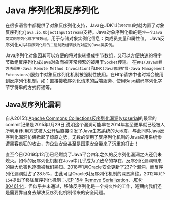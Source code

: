 # Java 序列化和反序列化

在很多语言中都提供了对象反序列化支持，Java在JDK1.1(`1997年`)时就内置了对象反序列化(`java.io.ObjectInputStream`)支持。Java对象序列化指的是`将一个Java类实例序列化成字节数组`，用于存储对象实例化信息：类成员变量和属性值。 Java反序列化可以`将序列化后的二进制数组转换为对应的Java类实例`。

Java序列化对象因其可以方便的将对象转换成字节数组，又可以方便快速的将字节数组反序列化成Java对象而被非常频繁的被用于`Socket`传输。 在`RMI(Java远程方法调用-Java Remote Method Invocation)`和`JMX(Java管理扩展-Java Management Extensions)`服务中对象反序列化机制被强制性使用。在Http请求中也时常会被用到反序列化机制，如：直接接收序列化请求的后端服务、使用Base编码序列化字节字符串的方式传递等。

## Java反序列化漏洞

自从2015年[Apache Commons Collections反序列化漏洞](https://issues.apache.org/jira/browse/COLLECTIONS-580)([ysoserial](https://github.com/frohoff/ysoserial)的最早的commit记录是2015年1月29日,说明这个漏洞可能早在2014年甚至更早就已经被人所利用)利用方式被人公开后直接引发了Java生态系统的大地震，与此同时Java反序列化漏洞仿佛掀起了燎原之势，无数的使用了反序列化机制的Java应用系统惨遭黑客疯狂的攻击，为企业安全甚至是国家安全带来了沉重的打击！

直至今日(2019年12月)已经燃烧了Java平台四年之久的反序列化漏洞之火还仍未熄灭。如今的反序列化机制在Java中几乎成为了致命的存在，反序列化漏洞带来的巨大危害也逐渐被我们熟知。2018年1月Oracle安全更新了237个漏洞，而反序列化漏洞就占了28.5%，由此可见Oracle对反序列化机制的深恶痛绝。2012年`JEP 154`提出了移除反序列化机制：[JEP 154: Remove Serialization](https://openjdk.java.net/jeps/154)、[JDK-8046144](https://bugs.openjdk.java.net/browse/JDK-8046144)，但似乎并未通过，移除反序列化是一个持久性的工作，短期内我们还是需要靠自身去解决反序列化机制带来的安全问题。